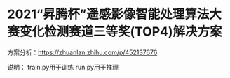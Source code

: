 # 2021“昇腾杯”遥感影像智能处理算法大赛变化检测赛道三等奖(TOP4)解决方案

方案分析：https://zhuanlan.zhihu.com/p/452137676

说明：
train.py用于训练
run.py用于推理
